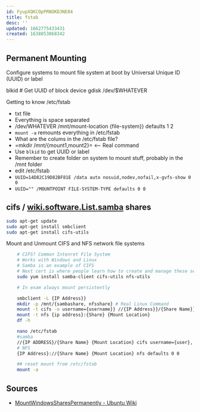 ```yaml
---
id: FyupXQKCOpPRNOKD3NE04
title: fstab
desc: ''
updated: 1662775433431
created: 1638853068342
---
```


## Permanent Mounting

Configure systems to mount file system at boot by Universal Unique ID (UUID) or label

blkid # Get UUID of block device gdisk /dev/$WHATEVER

Getting to know /etc/fstab

*   txt file
*   Everything is space separated
*   /dev/WHATEVER /mnt/mount-location {file-system}} defaults 1 2
*   `mount -a` remounts everything in /etc/fstab
*   What are the colums in the /etc/fstab file?
*   \=mkdir /mnt/{mount1,mount2}= <-- Real command
*   Use `blkid` to get UUID or label
*   Remember to create folder on system to mount stuff, probably in the /mnt folder
*   edit /etc/fstab
*   `UUID=14D82C19D82BF81E /data auto nosuid,nodev,nofail,x-gvfs-show 0 0`
*   `UUID="" /MOUNTPOINT FILE-SYSTEM-TYPE defaults 0 0`


## cifs / [wiki.software.List.samba](samba.md) shares

``` bash
sudo apt-get update
sudo apt-get install smbclient
sudo apt-get install cifs-utils
```

Mount and Unmount CIFS and NFS network file systems

``` bash
    # CIFS? Common Intenret File System 
    # Works with Windows and Linux 
    # Samba is an example of CIFS 
    # Next cert is where people learn how to create and manage these servers
    sudo yum install samba-client cifs-utils nfs-utils

    # In exam always mount persistently

    smbclient -L {IP Address}}
    mkdir -p /mnt/{sambashare, nfsshare} # Real Linux Command
    mount -t cifs -o username={username}} //{IP Address}}/{Share Name}} {Mount Location}}
    mount -t nfs {ip address}:{Share} {Mount Location}
    df -h

    nano /etc/fstab
    #samba
    //{IP ADDRESS}/{Share Name} {Mount Location} cifs username={user}, password={password}
    # NFS
    {IP Address}://{Share Name} {Mount Location} nfs defaults 0 0

    ## reset mount from /etc/fstab
    mount -a
``` 

## Sources

* [MountWindowsSharesPermanently - Ubuntu Wiki](https://wiki.ubuntu.com/MountWindowsSharesPermanently)
